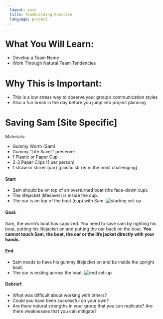 ```yaml
---
  layout: post
  title: Teambuilding Exercise
  language: project
---
```

# What You Will Learn:
* Develop a Team Name
* Work Through Natural Team Tendencies

# Why This is Important:
* This is a low stress way to observe your group’s communication styles
* Also a fun break in the day before you jump into project planning

# Saving Sam [Site Specific]
Materials:
* Gummy Worm (Sam)
* Gummy “Life Saver” preserver
* 1 Plastic or Paper Cup
* 2-3 Paper Clips (1 per person)
* 1 straw or stirrer (oar) [plastic stirrer is the most challenging]

#### Start
* Sam should be on top of an overturned boat (the face-down cup).
* The lifejacket (lifesaver) is inside the cup.
* The oar is on top of the boat (cup) with Sam.
![starting set-up](http://1.bp.blogspot.com/-5NXcgToJLX4/UiwOTRaCKRI/AAAAAAAAAL8/qxma5FfgQNo/s1600/IMG_2205.JPG)

#### Goal:
Sam, the worm’s boat has capsized. You need to save sam by righting his boat, putting his lifejacket on and putting the oar back on the boat. **You cannot touch Sam, the boat, the oar or the life jacket directly with your hands.**

#### End
* Sam needs to have his gummy lifejacket on and be inside the upright boat.
* The oar is resting across the boat.
![end set-up](http://3.bp.blogspot.com/-hlq-At5cVSI/UiwOTW2nfXI/AAAAAAAAAMA/LJpx-1ugYN0/s1600/IMG_2197.JPG)

#### Debrief:
* What was difficult about working with others?
* Could you have been successful on your own?
* Are there natural strengths in your group that you can replicate? Are there weaknesses that you can mitigate?
